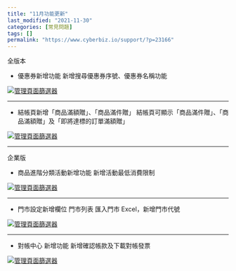 ```yaml
---
title: "11月功能更新"
last_modified: "2021-11-30"
categories: [常見問題]
tags: []
permalink: "https://www.cyberbiz.io/support/?p=23166"
---
```


全版本  


* 優惠券新增功能 
新增搜尋優惠券序號、優惠券名稱功能  

[ ![管理頁面篩選器](https://www.cyberbiz.io/support/wp-content/uploads/2021/11/11月功能更新01.png)](https://www.cyberbiz.io/support/wp-content/uploads/2021/11/11月功能更新01.png)  

* * *

* 結帳頁新增「商品滿額贈」、「商品滿件贈」 
結帳頁可顯示「商品滿件贈」、「商品滿額贈」及「即將達標的訂單滿額贈」  

[ ![管理頁面篩選器](https://www.cyberbiz.io/support/wp-content/uploads/2021/11/11月功能更新02.png)](https://www.cyberbiz.io/support/wp-content/uploads/2021/11/11月功能更新02.png)  

* * *


企業版  


* 商品進階分類活動新增功能 
新增活動最低消費限制  

[ ![管理頁面篩選器](https://www.cyberbiz.io/support/wp-content/uploads/2021/11/11月功能更新03.png)](https://www.cyberbiz.io/support/wp-content/uploads/2021/11/11月功能更新03.png)  

* * *

* 門市設定新增欄位 
門市列表 匯入門市 Excel，新增門市代號  

[ ![管理頁面篩選器](https://www.cyberbiz.io/support/wp-content/uploads/2021/11/11月功能更新04.png)](https://www.cyberbiz.io/support/wp-content/uploads/2021/11/11月功能更新04.png)  

* * *

* 對帳中心 新增功能 
新增確認帳款及下載對帳發票  

[ ![管理頁面篩選器](https://www.cyberbiz.io/support/wp-content/uploads/2021/11/11月功能更新05.png)](https://www.cyberbiz.io/support/wp-content/uploads/2021/11/11月功能更新05.png)  



